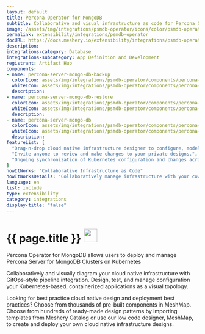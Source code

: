 ```yaml
---
layout: default
title: Percona Operator for MongoDB
subtitle: Collaborative and visual infrastructure as code for Percona Operator for MongoDB
image: /assets/img/integrations/psmdb-operator/icons/color/psmdb-operator-color.svg
permalink: extensibility/integrations/psmdb-operator
docURL: https://docs.meshery.io/extensibility/integrations/psmdb-operator
description: 
integrations-category: Database
integrations-subcategory: App Definition and Development
registrant: Artifact Hub
components: 
- name: percona-server-mongo-db-backup
  colorIcon: assets/img/integrations/psmdb-operator/components/percona-server-mongo-db-backup/icons/color/percona-server-mongo-db-backup-color.svg
  whiteIcon: assets/img/integrations/psmdb-operator/components/percona-server-mongo-db-backup/icons/white/percona-server-mongo-db-backup-white.svg
  description: 
- name: percona-server-mongo-db-restore
  colorIcon: assets/img/integrations/psmdb-operator/components/percona-server-mongo-db-restore/icons/color/percona-server-mongo-db-restore-color.svg
  whiteIcon: assets/img/integrations/psmdb-operator/components/percona-server-mongo-db-restore/icons/white/percona-server-mongo-db-restore-white.svg
  description: 
- name: percona-server-mongo-db
  colorIcon: assets/img/integrations/psmdb-operator/components/percona-server-mongo-db/icons/color/percona-server-mongo-db-color.svg
  whiteIcon: assets/img/integrations/psmdb-operator/components/percona-server-mongo-db/icons/white/percona-server-mongo-db-white.svg
  description: 
featureList: [
  "Drag-n-drop cloud native infrastructure designer to configure, model, and deploy your workloads.",
  "Invite anyone to review and make changes to your private designs.",
  "Ongoing synchronization of Kubernetes configuration and changes across any number of clusters."
]
howItWorks: "Collaborative Infrastructure as Code"
howItWorksDetails: "Collaboratively manage infrastructure with your coworkers synchronously sharing the same designs."
language: en
list: include
type: extensibility
category: integrations
display-title: "false"
---
```

<h1>{{ page.title }} <img src="{{ page.image }}" style="width: 35px; height: 35px;" /></h1>

<p>
Percona Operator for MongoDB allows users to deploy and manage Percona Server for MongoDB Clusters on Kubernetes
</p>
<p>
    Collaboratively and visually diagram your cloud native infrastructure with GitOps-style pipeline integration. Design, test, and manage configuration your Kubernetes-based, containerized applications as a visual topology.
</p>
<p>
    Looking for best practice cloud native design and deployment best practices? Choose from thousands of pre-built components in MeshMap. Choose from hundreds of ready-made design patterns by importing templates from Meshery Catalog or use our low code designer, MeshMap, to create and deploy your own cloud native infrastructure designs.
</p>
